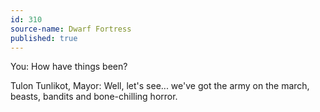 ```yaml
---
id: 310
source-name: Dwarf Fortress
published: true
---
```


<p>You: How have things been?</p>

<p>Tulon Tunlikot, Mayor: Well, let's see... we've got the army on the march, beasts, bandits and bone-chilling horror.</p>



